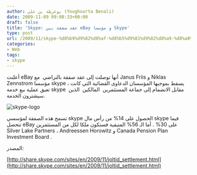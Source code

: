 ```yaml
---
author: يوغرطة بن علي (Youghourta Benali)
date: 2009-11-09 09:08:33+00:00
draft: false
title: 'Skype: عقد صفقة بين eBay و مؤسسا Skype'
type: post
url: /2009/11/skype-%d8%b9%d9%82%d8%af-%d8%b5%d9%81%d9%82%d8%a9-%d8%a8%d9%8a%d9%86-ebay-%d9%88-%d9%85%d8%a4%d8%b3%d8%b3%d8%a7-skype/
categories:
- Web
tags:
- skype
---
```


أعلنت eBay أنها توصلت إلى عقد صفقة بالتراضي  مع Janus Friis و Niklas Zennstrom مؤسسا skype ، يسقط بموجبها المؤسسان الدعاوى القضائية التي كانت تعيق عملية بيع خدمة skype  مقابل الانضمام إلى جماعة المستثمرين  المالكين  الذين سيشترون الخدمة.

![skype-logo](http://www.it-scoop.com/wp-content/uploads/2009/11/skype-logo.jpg)


تسمح هذه الصفقة لمؤسسي skype الحصول على 14% من رأس مال skype فيما تتحصل eBay على 30% . أما الـ 56% المتبقية فستكون ملكا لكل من المستثمرين  Silver Lake Partners ، Andreessen Horowitz و Canada Pension Plan Investment Board .

المصدر:

[http://share.skype.com/sites/en/2009/11/joltid_settlement.html](http://share.skype.com/sites/en/2009/11/joltid_settlement.html)
